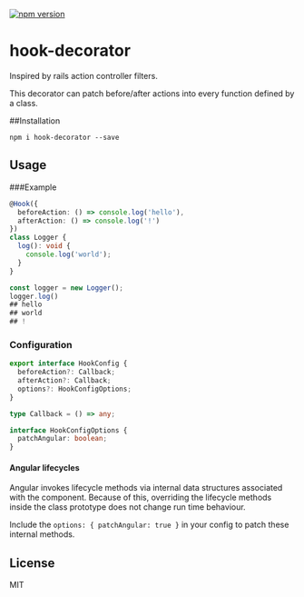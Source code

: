 [![npm version](https://badge.fury.io/js/hook-decorator.svg)](https://badge.fury.io/js/hook-decorator)

# hook-decorator

Inspired by rails action controller filters.

This decorator can patch before/after actions into every function defined by a class.

##Installation

```shell
npm i hook-decorator --save
```

## Usage

###Example

```typescript
@Hook({
  beforeAction: () => console.log('hello'),
  afterAction: () => console.log('!')
})
class Logger {
  log(): void {
    console.log('world');
  }
}

const logger = new Logger();
logger.log()
## hello
## world
## !
```

### Configuration

```ts
export interface HookConfig {
  beforeAction?: Callback;
  afterAction?: Callback;
  options?: HookConfigOptions;
}

type Callback = () => any;

interface HookConfigOptions {
  patchAngular: boolean;
}
```

#### Angular lifecycles

Angular invokes lifecycle methods via internal data structures associated with the component. Because of this, overriding the lifecycle methods inside the class prototype does not change run time behaviour.

Include the `options: { patchAngular: true }` in your config to patch these internal methods.

## License

MIT
